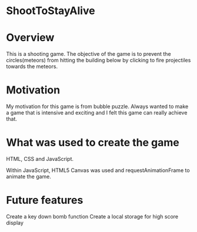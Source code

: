 # ShootToStayAlive

# Overview
This is a shooting game. The objective of the game is to prevent the circles(meteors) from hitting the building below by clicking to fire projectiles towards the meteors.

# Motivation
My motivation for this game is from bubble puzzle. Always wanted to make a game that is intensive and exciting and I felt this game can really achieve that.

# What was used to create the game
HTML, CSS and JavaScript.

Within JavaScript, HTML5 Canvas was used and requestAnimationFrame to animate the game.

# Future features

Create a key down bomb function
Create a local storage for high score display
